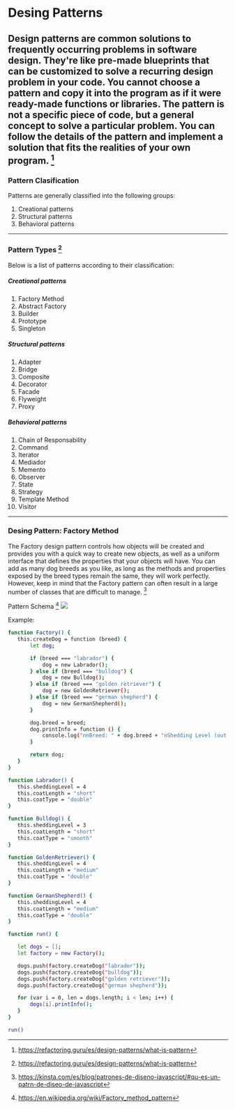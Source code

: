 # Desing Patterns

Design patterns are common solutions to frequently occurring problems in software design. They're like pre-made blueprints that can be customized to solve a recurring design problem in your code.
You cannot choose a pattern and copy it into the program as if it were ready-made functions or libraries. The pattern is not a specific piece of code, but a general concept to solve a particular problem. You can follow the details of the pattern and implement a solution that fits the realities of your own program. [^1]
---
### Pattern Clasification
Patterns are generally classified into the following groups:
1. Creational patterns
2. Structural patterns
3. Behavioral patterns

---
### Pattern Types [^1]
Below is a list of patterns according to their classification:
##### Creational patterns
1. Factory Method
2. Abstract Factory
3. Builder
4. Prototype
5. Singleton

##### Structural patterns
1. Adapter
2. Bridge
3. Composite
4. Decorator
5. Facade
6. Flyweight
7. Proxy

##### Behavioral patterns
1. Chain of Responsability
2. Command
3. Iterator
4. Mediador
5. Memento
6. Observer
7. State
8. Strategy
9. Template Method
10. Visitor

---
### Desing Pattern: Factory Method
The Factory design pattern controls how objects will be created and provides you with a quick way to create new objects, as well as a uniform interface that defines the properties that your objects will have. You can add as many dog breeds as you like, as long as the methods and properties exposed by the breed types remain the same, they will work perfectly.
However, keep in mind that the Factory pattern can often result in a large number of classes that are difficult to manage. [^2]

Pattern Schema [^3]
![](https://upload.wikimedia.org/wikipedia/commons/4/43/W3sDesign_Factory_Method_Design_Pattern_UML.jpg)

Example:
```sh
function Factory() {
   this.createDog = function (breed) {
       let dog;

       if (breed === "labrador") {
           dog = new Labrador();
       } else if (breed === "bulldog") {
           dog = new Bulldog();
       } else if (breed === "golden retriever") {
           dog = new GoldenRetriever();
       } else if (breed === "german shepherd") {
           dog = new GermanShepherd();
       }

       dog.breed = breed;
       dog.printInfo = function () {
           console.log("nnBreed: " + dog.breed + "nShedding Level (out of 5): " + dog.sheddingLevel + "nCoat Length: " + dog.coatLength + "nCoat Type: " + dog.coatType)
       }

       return dog;
   }
}

function Labrador() {
   this.sheddingLevel = 4
   this.coatLength = "short"
   this.coatType = "double"
}

function Bulldog() {
   this.sheddingLevel = 3
   this.coatLength = "short"
   this.coatType = "smooth"
}

function GoldenRetriever() {
   this.sheddingLevel = 4
   this.coatLength = "medium"
   this.coatType = "double"
}

function GermanShepherd() {
   this.sheddingLevel = 4
   this.coatLength = "medium"
   this.coatType = "double"
}

function run() {

   let dogs = [];
   let factory = new Factory();

   dogs.push(factory.createDog("labrador"));
   dogs.push(factory.createDog("bulldog"));
   dogs.push(factory.createDog("golden retriever"));
   dogs.push(factory.createDog("german shepherd"));

   for (var i = 0, len = dogs.length; i < len; i++) {
       dogs[i].printInfo();
   }
}

run()
```



[^1]: https://refactoring.guru/es/design-patterns/what-is-pattern
[^2]: https://kinsta.com/es/blog/patrones-de-diseno-javascript/#qu-es-un-patrn-de-diseo-de-javascript
[^3]: https://en.wikipedia.org/wiki/Factory_method_pattern